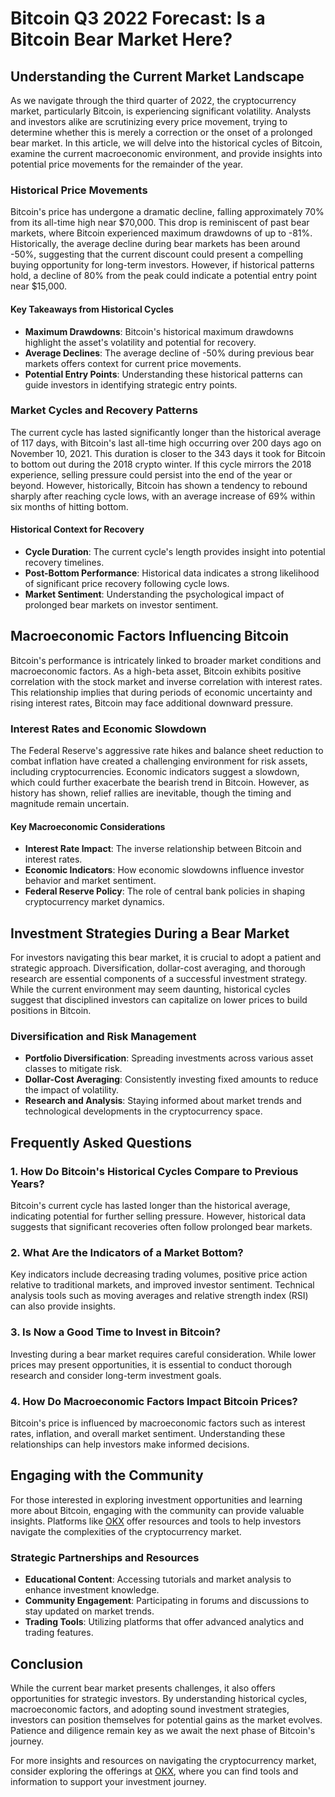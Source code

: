 # Bitcoin Q3 2022 Forecast: Is a Bitcoin Bear Market Here?

## Understanding the Current Market Landscape

As we navigate through the third quarter of 2022, the cryptocurrency market, particularly Bitcoin, is experiencing significant volatility. Analysts and investors alike are scrutinizing every price movement, trying to determine whether this is merely a correction or the onset of a prolonged bear market. In this article, we will delve into the historical cycles of Bitcoin, examine the current macroeconomic environment, and provide insights into potential price movements for the remainder of the year.

### Historical Price Movements

Bitcoin's price has undergone a dramatic decline, falling approximately 70% from its all-time high near $70,000. This drop is reminiscent of past bear markets, where Bitcoin experienced maximum drawdowns of up to -81%. Historically, the average decline during bear markets has been around -50%, suggesting that the current discount could present a compelling buying opportunity for long-term investors. However, if historical patterns hold, a decline of 80% from the peak could indicate a potential entry point near $15,000.

#### Key Takeaways from Historical Cycles

- **Maximum Drawdowns**: Bitcoin's historical maximum drawdowns highlight the asset's volatility and potential for recovery.
- **Average Declines**: The average decline of -50% during previous bear markets offers context for current price movements.
- **Potential Entry Points**: Understanding these historical patterns can guide investors in identifying strategic entry points.

### Market Cycles and Recovery Patterns

The current cycle has lasted significantly longer than the historical average of 117 days, with Bitcoin's last all-time high occurring over 200 days ago on November 10, 2021. This duration is closer to the 343 days it took for Bitcoin to bottom out during the 2018 crypto winter. If this cycle mirrors the 2018 experience, selling pressure could persist into the end of the year or beyond. However, historically, Bitcoin has shown a tendency to rebound sharply after reaching cycle lows, with an average increase of 69% within six months of hitting bottom.

#### Historical Context for Recovery

- **Cycle Duration**: The current cycle's length provides insight into potential recovery timelines.
- **Post-Bottom Performance**: Historical data indicates a strong likelihood of significant price recovery following cycle lows.
- **Market Sentiment**: Understanding the psychological impact of prolonged bear markets on investor sentiment.

## Macroeconomic Factors Influencing Bitcoin

Bitcoin's performance is intricately linked to broader market conditions and macroeconomic factors. As a high-beta asset, Bitcoin exhibits positive correlation with the stock market and inverse correlation with interest rates. This relationship implies that during periods of economic uncertainty and rising interest rates, Bitcoin may face additional downward pressure.

### Interest Rates and Economic Slowdown

The Federal Reserve's aggressive rate hikes and balance sheet reduction to combat inflation have created a challenging environment for risk assets, including cryptocurrencies. Economic indicators suggest a slowdown, which could further exacerbate the bearish trend in Bitcoin. However, as history has shown, relief rallies are inevitable, though the timing and magnitude remain uncertain.

#### Key Macroeconomic Considerations

- **Interest Rate Impact**: The inverse relationship between Bitcoin and interest rates.
- **Economic Indicators**: How economic slowdowns influence investor behavior and market sentiment.
- **Federal Reserve Policy**: The role of central bank policies in shaping cryptocurrency market dynamics.

## Investment Strategies During a Bear Market

For investors navigating this bear market, it is crucial to adopt a patient and strategic approach. Diversification, dollar-cost averaging, and thorough research are essential components of a successful investment strategy. While the current environment may seem daunting, historical cycles suggest that disciplined investors can capitalize on lower prices to build positions in Bitcoin.

### Diversification and Risk Management

- **Portfolio Diversification**: Spreading investments across various asset classes to mitigate risk.
- **Dollar-Cost Averaging**: Consistently investing fixed amounts to reduce the impact of volatility.
- **Research and Analysis**: Staying informed about market trends and technological developments in the cryptocurrency space.

## Frequently Asked Questions

### 1. How Do Bitcoin's Historical Cycles Compare to Previous Years?

Bitcoin's current cycle has lasted longer than the historical average, indicating potential for further selling pressure. However, historical data suggests that significant recoveries often follow prolonged bear markets.

### 2. What Are the Indicators of a Market Bottom?

Key indicators include decreasing trading volumes, positive price action relative to traditional markets, and improved investor sentiment. Technical analysis tools such as moving averages and relative strength index (RSI) can also provide insights.

### 3. Is Now a Good Time to Invest in Bitcoin?

Investing during a bear market requires careful consideration. While lower prices may present opportunities, it is essential to conduct thorough research and consider long-term investment goals.

### 4. How Do Macroeconomic Factors Impact Bitcoin Prices?

Bitcoin's price is influenced by macroeconomic factors such as interest rates, inflation, and overall market sentiment. Understanding these relationships can help investors make informed decisions.

## Engaging with the Community

For those interested in exploring investment opportunities and learning more about Bitcoin, engaging with the community can provide valuable insights. Platforms like [OKX](https://bit.ly/okx-bonus) offer resources and tools to help investors navigate the complexities of the cryptocurrency market.

### Strategic Partnerships and Resources

- **Educational Content**: Accessing tutorials and market analysis to enhance investment knowledge.
- **Community Engagement**: Participating in forums and discussions to stay updated on market trends.
- **Trading Tools**: Utilizing platforms that offer advanced analytics and trading features.

## Conclusion

While the current bear market presents challenges, it also offers opportunities for strategic investors. By understanding historical cycles, macroeconomic factors, and adopting sound investment strategies, investors can position themselves for potential gains as the market evolves. Patience and diligence remain key as we await the next phase of Bitcoin's journey. 

For more insights and resources on navigating the cryptocurrency market, consider exploring the offerings at [OKX](https://bit.ly/okx-bonus), where you can find tools and information to support your investment journey.